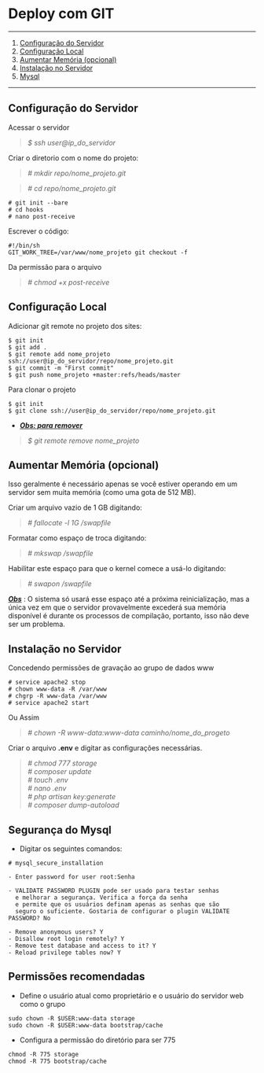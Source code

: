 # Deploy com GIT
*******
 1. [Configuração do Servidor](#config-server)
 2. [Configuração Local](#config-local)
 3. [Aumentar Memória (opcional)](#memory)
 4. [Instalação no Servidor](#install)
 4. [Mysql](#mysql)

*******
<div id='config-server'/>

## Configuração do Servidor<br>
Acessar o servidor
>*$ ssh user@ip_do_servidor*

Criar o diretorio com o nome do projeto:
>*# mkdir repo/nome_projeto.git*

>*# cd repo/nome_projeto.git*

```
# git init --bare
# cd hooks
# nano post-receive
```
Escrever o código:
```
#!/bin/sh
GIT_WORK_TREE=/var/www/nome_projeto git checkout -f
```
Da permissão para o arquivo
>*# chmod +x post-receive*


<div id='config-local'/>

## Configuração Local<br>
Adicionar git remote no projeto dos sites:




```
$ git init
$ git add .
$ git remote add nome_projeto ssh://user@ip_do_servidor/repo/nome_projeto.git
$ git commit -m "First commit"
$ git push nome_projeto +master:refs/heads/master
```

Para clonar o projeto
```
$ git init
$ git clone ssh://user@ip_do_servidor/repo/nome_projeto.git
```

* **[*Obs: para remover*](#)**
>*$ git remote remove nome_projeto*

<div id='memory'/>

## Aumentar Memória (opcional)<br>

Isso geralmente é necessário apenas se você estiver operando em um servidor sem muita memória (como uma gota de 512 MB).

Criar um arquivo vazio de 1 GB digitando:
>*# fallocate -l 1G /swapfile*

Formatar como espaço de troca digitando:
>*# mkswap /swapfile*

Habilitar este espaço para que o kernel comece a usá-lo digitando:
>*# swapon /swapfile*

**[*Obs*](#)** : O sistema só usará esse espaço até a próxima reinicialização, mas a única vez em que o servidor provavelmente excederá sua memória disponível é durante os processos de compilação, portanto, isso não deve ser um problema.

<div id='install'/>

## Instalação no Servidor<br>
Concedendo permissões de gravação ao grupo de dados www
````
# service apache2 stop
# chown www-data -R /var/www
# chgrp -R www-data /var/www
# service apache2 start
````
Ou Assim

>*# chown -R www-data:www-data caminho/nome_do_progeto*<br>

Criar o arquivo <strong>.env</strong> e digitar as configurações necessárias.
>*# chmod 777 storage*<br>
>*# composer update*<br>
>*# touch .env*<br>
>*# nano .env*<br>
>*# php artisan key:generate*<br>
>*# composer dump-autoload*<br>

<div id='mysql'/>

## Segurança do Mysql<br>
* Digitar os seguintes comandos:
````
# mysql_secure_installation

- Enter password for user root:Senha

- VALIDATE PASSWORD PLUGIN pode ser usado para testar senhas
  e melhorar a segurança. Verifica a força da senha
  e permite que os usuários definam apenas as senhas que são
  seguro o suficiente. Gostaria de configurar o plugin VALIDATE PASSWORD? No
    
- Remove anonymous users? Y
- Disallow root login remotely? Y
- Remove test database and access to it? Y
- Reload privilege tables now? Y

````
<div id='storage'/>

## Permissões recomendadas<br>
* Define o usuário atual como proprietário e o usuário do servidor web como o grupo
````
sudo chown -R $USER:www-data storage
sudo chown -R $USER:www-data bootstrap/cache
````
* Configura a permissão do diretório para ser 775 
````
chmod -R 775 storage
chmod -R 775 bootstrap/cache
````





